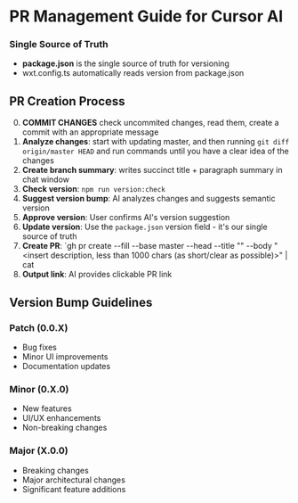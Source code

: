 # PR Management Guide for Cursor AI

### Single Source of Truth

- **package.json** is the single source of truth for versioning
- wxt.config.ts automatically reads version from package.json

## PR Creation Process

0. **COMMIT CHANGES** check uncommited changes, read them, create a commit with an appropriate message
1. **Analyze changes**: start with updating master, and then running `git diff origin/master HEAD` and run commands until you have a clear idea of the changes
2. **Create branch summary**: writes succinct title + paragraph summary in chat window
3. **Check version**: `npm run version:check`
4. **Suggest version bump**: AI analyzes changes and suggests semantic version
5. **Approve version**: User confirms AI's version suggestion
6. **Update version**: Use the `package.json` version field - it's our single source of truth
7. **Create PR**: `gh pr create --fill --base master --head <insert branch name> --title "<insert title>" --body "<insert description, less than 1000 chars (as short/clear as possible)>" | cat
8. **Output link**: AI provides clickable PR link

## Version Bump Guidelines

### Patch (0.0.X)

- Bug fixes
- Minor UI improvements
- Documentation updates

### Minor (0.X.0)

- New features
- UI/UX enhancements
- Non-breaking changes

### Major (X.0.0)

- Breaking changes
- Major architectural changes
- Significant feature additions

